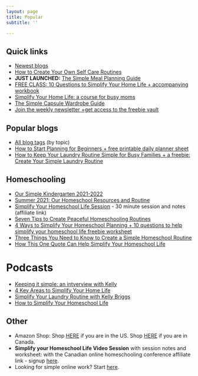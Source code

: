 ```yaml
---
layout: page
title: Popular
subtitle: ''

---
```

## Quick links

* [Newest blogs](https://www.simplehomemom.com)
* [How to Create Your Own Self Care Routines](https://www.simplehomemom.com/how-to-create-your-own-self-care-routines/)
* **JUST LAUNCHED:** [The Simple Meal Planning Guide](https://www.simplehomemom.com/the-simple-meal-planning-guide/)
* [FREE CLASS: 10 Questions to Simplify Your Home Life + accompanying workbook](https://mailchi.mp/b9ced2aa71e3/10-questions-to-help-you-simplify-your-home-life)
* [Simplify Your Home Life: a course for busy moms](https://www.simplehomemom.com/course)
* [The Simple Capsule Wardrobe Guide ](https://www.simplehomemom.com/simple-capsule-wardrobe-guide)
* [Join the weekly newsletter +get access to the freebie vault](https://www.simplehomemom.com/freebies)

## Popular blogs

* [All blog tags](http://kellymbriggs.github.io/tags/) (by topic)
* [How to Start Planning for Beginners + free printable daily planner sheet](https://www.simplehomemom.com/how-to-start-planning-for-beginners/)
* [How to Keep Your Laundry Routine Simple for Busy Families + a freebie: Create Your Simple Laundry Routine](https://www.simplehomemom.com/how-to-keep-your-laundry-routine-simple-for-busy-families/)

## Homeschooling

* [Our Simple Kindergarten 2021-2022](https://www.simplehomemom.com/our-simple-kindergarten-2021-2022/)
* [Summer 2021: Our Homeschool Resources and Routine](https://www.simplehomemom.com/summer-2021-homeschool-resources-and-routine/)
* [Simplify Your Homeschool Life Session](https://canadianhomeschoolconference.com/aff/42/) - 30 minute session and notes (affiliate link)
* [Seven Tips to Create Peaceful Homeschooling Routines](https://www.simplehomemom.com/seven-tips-to-create-peaceful-homeschooling-routines/)
* [4 Ways to Simplify Your Homeschool Planning + 10 questions to help simplify your homeschool life freebie worksheet](https://www.simplehomemom.com/4-ways-to-simplify-your-homeschool-planning/)
* [Three Things You Need to Know to Create a Simple Homeschool Routine](https://www.simplehomemom.com/three-things-you-need-to-know-to-create-a-simple-homeschool-routine/)
* [How This One Quote Can Help Simplify Your Homeschool Life](https://www.simplehomemom.com/how-this-one-quote-can-help-simplify-your-homeschool-life/)

# Podcasts

* [Keeping it simple: an intverview with Kelly](https://podcasts.apple.com/ca/podcast/keeping-it-simple-an-interview-with-kelly/id1512837291?i=1000500930761)
* [4 Key Areas to Simplify Your Home Life](https://podcasts.apple.com/us/podcast/155-learn-4-key-areas-to-simplify-your-home-kelly-from/id1481909779?i=1000526375831)
* [Simplify Your Laundry Routine with Kelly Briggs](https://podcasts.apple.com/ca/podcast/ep155-simplify-your-laundry-routine-with-kelly-briggs/id1159498258?i=1000505748717)
* [How to Simplify Your Homeschool Life](https://capturingthecharmedlife.com/2021/03/15/how-to-simplify-your-homeschool-life/)

## Other

* Amazon Shop: Shop [HERE](http://www.amazon.com/shop/simplehomemom) if you are in the US. Shop [HERE](http://www.amazon.ca/shop/simplehomemom) if you are in Canada.
* **Simplify your Homeschool Life Video Session** with session notes and worksheet:  with the Canadian online homeschooling conference affiliate link - signup [here](https://canadianhomeschoolconference.com/aff/42/).
* Looking for simple online work? Start [here](https://forms.gle/v11JEewD81mxsUyf6).